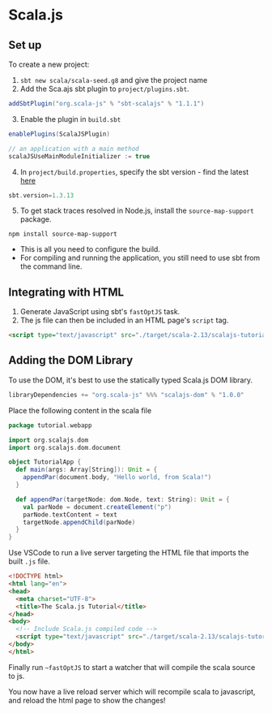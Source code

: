 # Scala.js

## Set up

To create a new project:
1) `sbt new scala/scala-seed.g8` and give the project name
2) Add the Sca.ajs sbt plugin to `project/plugins.sbt`.
  ```sbt
  addSbtPlugin("org.scala-js" % "sbt-scalajs" % "1.1.1")
  ```
3) Enable the plugin in `build.sbt`
  ```sbt
  enablePlugins(ScalaJSPlugin)

  // an application with a main method
  scalaJSUseMainModuleInitializer := true
  ```
4) In `project/build.properties`, specify the sbt version - find the latest [here](https://www.scala-sbt.org/download.html)

  ```sbt
  sbt.version=1.3.13
  ```
5) To get stack traces resolved in Node.js, install the `source-map-support` package. 
  ```
  npm install source-map-support
  ```
- This is all you need to configure the build.
- For compiling and running the application, you still need to use sbt from the command line.

## Integrating with HTML

1) Generate JavaScript using sbt's `fastOptJS` task.
2) The js file can then be included in an HTML page's `script` tag.
  ```html
  <script type="text/javascript" src="./target/scala-2.13/scalajs-tutorial-fastopt.js"></script>
  ```

## Adding the DOM Library

To use the DOM, it's best to use the statically typed Scala.js DOM library.

```sbt
libraryDependencies += "org.scala-js" %%% "scalajs-dom" % "1.0.0"
```
Place the following content in the scala file

```scala
package tutorial.webapp

import org.scalajs.dom
import org.scalajs.dom.document

object TutorialApp {
  def main(args: Array[String]): Unit = {
    appendPar(document.body, "Hello world, from Scala!")
  }

  def appendPar(targetNode: dom.Node, text: String): Unit = {
    val parNode = document.createElement("p")
    parNode.textContent = text
    targetNode.appendChild(parNode)
  }
}
```

Use VSCode to run a live server targeting the HTML file that imports the built `.js` file.
```html
<!DOCTYPE html>
<html lang="en">
<head>
  <meta charset="UTF-8">
  <title>The Scala.js Tutorial</title>
</head>
<body>
  <!-- Include Scala.js compiled code -->
  <script type="text/javascript" src="./target/scala-2.13/scalajs-tutorial-fastopt.js"></script>
</body>
</html>
```

Finally run `~fastOptJS` to start a watcher that will compile the scala source to js.

You now have a live reload server which will recompile scala to javascript, and reload the html page to show the changes!

